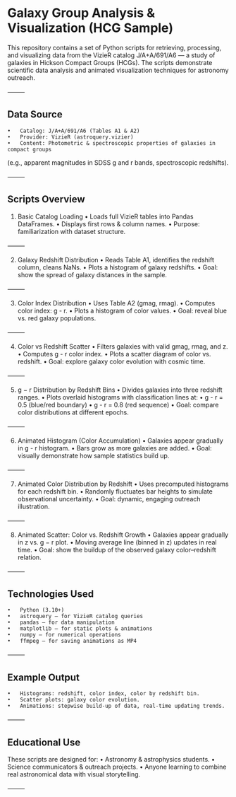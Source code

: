 # Galaxy Group Analysis & Visualization (HCG Sample)
This repository contains a set of Python scripts for retrieving, processing, and visualizing data from the VizieR catalog
J/A+A/691/A6 — a study of galaxies in Hickson Compact Groups (HCGs).
The scripts demonstrate scientific data analysis and animated visualization techniques for astronomy outreach.

⸻

## Data Source
	•	Catalog: J/A+A/691/A6 (Tables A1 & A2)
	•	Provider: VizieR (astroquery.vizier)
	•	Content: Photometric & spectroscopic properties of galaxies in compact groups
(e.g., apparent magnitudes in SDSS g and r bands, spectroscopic redshifts).

⸻

## Scripts Overview

1. Basic Catalog Loading
	•	Loads full VizieR tables into Pandas DataFrames.
	•	Displays first rows & column names.
	•	Purpose: familiarization with dataset structure.

⸻

2. Galaxy Redshift Distribution
	•	Reads Table A1, identifies the redshift column, cleans NaNs.
	•	Plots a histogram of galaxy redshifts.
	•	Goal: show the spread of galaxy distances in the sample.

⸻

3. Color Index Distribution
	•	Uses Table A2 (gmag, rmag).
	•	Computes color index: g - r.
	•	Plots a histogram of color values.
	•	Goal: reveal blue vs. red galaxy populations.

⸻

4. Color vs Redshift Scatter
	•	Filters galaxies with valid gmag, rmag, and z.
	•	Computes g - r color index.
	•	Plots a scatter diagram of color vs. redshift.
	•	Goal: explore galaxy color evolution with cosmic time.

⸻

5. g − r Distribution by Redshift Bins
	•	Divides galaxies into three redshift ranges.
	•	Plots overlaid histograms with classification lines at:
	•	g - r = 0.5 (blue/red boundary)
	•	g - r = 0.8 (red sequence)
	•	Goal: compare color distributions at different epochs.

⸻

6. Animated Histogram (Color Accumulation)
	•	Galaxies appear gradually in g - r histogram.
	•	Bars grow as more galaxies are added.
	•	Goal: visually demonstrate how sample statistics build up.

⸻

7. Animated Color Distribution by Redshift
	•	Uses precomputed histograms for each redshift bin.
	•	Randomly fluctuates bar heights to simulate observational uncertainty.
	•	Goal: dynamic, engaging outreach illustration.

⸻

8. Animated Scatter: Color vs. Redshift Growth
	•	Galaxies appear gradually in z vs. g − r plot.
	•	Moving average line (binned in z) updates in real time.
	•	Goal: show the buildup of the observed galaxy color–redshift relation.

⸻

## Technologies Used
	•	Python (3.10+)
	•	astroquery — for VizieR catalog queries
	•	pandas — for data manipulation
	•	matplotlib — for static plots & animations
	•	numpy — for numerical operations
	•	ffmpeg — for saving animations as MP4

⸻

## Example Output
	•	Histograms: redshift, color index, color by redshift bin.
	•	Scatter plots: galaxy color evolution.
	•	Animations: stepwise build-up of data, real-time updating trends.

⸻

## Educational Use

These scripts are designed for:
	•	Astronomy & astrophysics students.
	•	Science communicators & outreach projects.
	•	Anyone learning to combine real astronomical data with visual storytelling.

⸻
